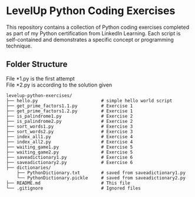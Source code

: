# LevelUp Python Coding Exercises
This repository contains a collection of Python coding exercises completed as part of my Python certification from LinkedIn Learning.
Each script is self-contained and demonstrates a specific concept or programming technique.

## Folder Structure
File *1.py is the first attempt  
File *2.py is according to the solution given

```plaintext
levelup-python-exercises/
├── hello.py                        # simple hello world script
├── get_prime_factors1.1.py         # Exercise 1
├── get_prime_factors1.2.py         # Exercise 1
├── is_palindrome1.py               # Exercise 2
├── is_palindrome2.py               # Exercise 2
├── sort_words1.py                  # Exercise 3
├── sort_words2.py                  # Exercise 3
├── index_all1.py                   # Exercise 4
├── index_all2.py                   # Exercise 4
├── waiting_game1.py                # Exercise 5
├── waiting_game2.py                # Exercise 5
├── saveadictionary1.py             # Exercise 6
├── saveadictionary2.py             # Exercise 6
├── dictionaries/
    ├── PythonDictionary.txt        # saved from saveadictionary1.py
    └── PythonDictionary.pickle     # saved from saveadictionary2.py
├── README.md                       # This file
└── .gitignore                      # Ignored files
```
